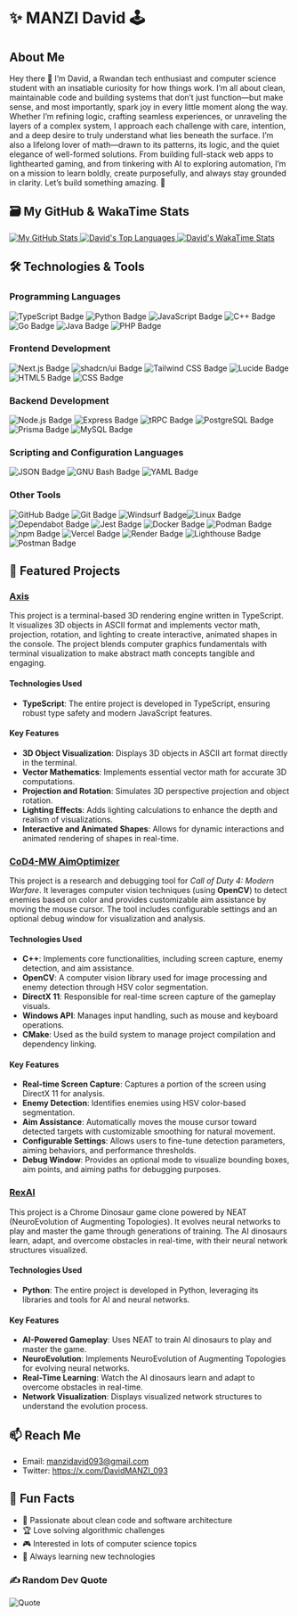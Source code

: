 # ✨ MANZI David 🕹️

## About Me
Hey there 👋 I’m David, a Rwandan tech enthusiast and computer science student with an insatiable curiosity for how things work. I’m all about clean, maintainable code and building systems that don’t just function—but make sense, and most importantly, spark joy in every little moment along the way. Whether I’m refining logic, crafting seamless experiences, or unraveling the layers of a complex system, I approach each challenge with care, intention, and a deep desire to truly understand what lies beneath the surface. I’m also a lifelong lover of math—drawn to its patterns, its logic, and the quiet elegance of well-formed solutions. From building full-stack web apps to lighthearted gaming, and from tinkering with AI to exploring automation, I’m on a mission to learn boldly, create purposefully, and always stay grounded in clarity. Let’s build something amazing. 🚀

## 🗃️ My GitHub & WakaTime Stats

<p align="left">
  <a href="https://github.com/anuraghazra/github-readme-stats">
    <img src="https://github-readme-stats.vercel.app/api?username=DavidMANZI-093&cache_seconds=300&show_icons=true&theme=dark&hide_border=true&layout=compact" alt="My GitHub Stats" />
  </a>
  <a href="https://github.com/anuraghazra/github-readme-stats">
    <img src="https://github-readme-stats.vercel.app/api/top-langs/?username=DavidMANZI-093&cache_seconds=300&theme=dark&show_icons=true&hide_border=true&layout=compact&langs_count=8" alt="David's Top Languages" />
  </a>
  <a href="https://github.com/anuraghazra/github-readme-stats">
    <img src="https://github-readme-stats.vercel.app/api/wakatime/?username=DavidMANZI_093&cache_seconds=300&theme=dark&show_icons=true&hide_border=true&layout=compact&langs_count=30" alt="David's WakaTime Stats" />
  </a>
</p>

<!-- ![Davids's GitHub stats](https://github-readme-stats.vercel.app/api?username=DavidMANZI-093&show_icons=true&theme=gruvbox) -->

## 🛠️ Technologies & Tools

### Programming Languages
![TypeScript Badge](https://img.shields.io/badge/TypeScript-3178C6?logo=typescript&logoColor=fff&style=flat) ![Python Badge](https://img.shields.io/badge/Python-3776AB?logo=python&logoColor=fff&style=flat) ![JavaScript Badge](https://img.shields.io/badge/JavaScript-F7DF1E?logo=javascript&logoColor=000&style=flat) ![C++ Badge](https://img.shields.io/badge/C%2B%2B-00599C?logo=c%2B%2B&logoColor=fff&style=flat) ![Go Badge](https://img.shields.io/badge/Go-00ADD8?logo=go&logoColor=fff&style=flat) ![Java Badge](https://img.shields.io/badge/Java-EA2D2E?logo=coffeescript&logoColor=white&style=flat) ![PHP Badge](https://img.shields.io/badge/PHP-777BB4?logo=php&logoColor=fff&style=flat)

### Frontend Development

![Next.js Badge](https://img.shields.io/badge/Next.js-000?logo=nextdotjs&logoColor=fff&style=flat) ![shadcn/ui Badge](https://img.shields.io/badge/shadcn%2Fui-000?logo=shadcnui&logoColor=fff&style=flat) ![Tailwind CSS Badge](https://img.shields.io/badge/Tailwind%20CSS-06B6D4?logo=tailwindcss&logoColor=fff&style=flat) ![Lucide Badge](https://img.shields.io/badge/Lucide-F56565?logo=lucide&logoColor=fff&style=flat) ![HTML5 Badge](https://img.shields.io/badge/HTML5-E34F26?logo=html5&logoColor=fff&style=flat) ![CSS Badge](https://img.shields.io/badge/CSS-639?logo=css&logoColor=fff&style=flat)

### Backend Development

![Node.js Badge](https://img.shields.io/badge/Node.js-5FA04E?logo=nodedotjs&logoColor=fff&style=flat) ![Express Badge](https://img.shields.io/badge/Express-000?logo=express&logoColor=fff&style=flat) ![tRPC Badge](https://img.shields.io/badge/tRPC-2596BE?logo=trpc&logoColor=fff&style=flat) ![PostgreSQL Badge](https://img.shields.io/badge/PostgreSQL-4169E1?logo=postgresql&logoColor=white&style=flat) ![Prisma Badge](https://img.shields.io/badge/Prisma-2D3748?logo=prisma&logoColor=white&style=flat) ![MySQL Badge](https://img.shields.io/badge/MySQL-4479A1?logo=mysql&logoColor=white&style=flat)

### Scripting and Configuration Languages

![JSON Badge](https://img.shields.io/badge/JSON-000?logo=json&logoColor=fff&style=flat) ![GNU Bash Badge](https://img.shields.io/badge/GNU%20Bash-4EAA25?logo=gnubash&logoColor=fff&style=flat) ![YAML Badge](https://img.shields.io/badge/YAML-CB171E?logo=yaml&logoColor=fff&style=flat)

### Other Tools

![GitHub Badge](https://img.shields.io/badge/GitHub-181717?logo=github&logoColor=fff&style=flat) ![Git Badge](https://img.shields.io/badge/Git-F05032?logo=git&logoColor=fff&style=flat) ![Windsurf Badge](https://img.shields.io/badge/Windsurf-0B100F?logo=windsurf&logoColor=fff&style=flat)![Linux Badge](https://img.shields.io/badge/Linux-FCC624?logo=linux&logoColor=000&style=flat)  ![Dependabot Badge](https://img.shields.io/badge/Dependabot-025E8C?logo=dependabot&logoColor=fff&style=flat) ![Jest Badge](https://img.shields.io/badge/Jest-C21325?logo=jest&logoColor=fff&style=flat) ![Docker Badge](https://img.shields.io/badge/Docker-2496ED?logo=docker&logoColor=fff&style=flat) ![Podman Badge](https://img.shields.io/badge/Podman-892CA0?logo=podman&logoColor=fff&style=flat) ![npm Badge](https://img.shields.io/badge/npm-CB3837?logo=npm&logoColor=fff&style=flat) ![Vercel Badge](https://img.shields.io/badge/Vercel-000?logo=vercel&logoColor=fff&style=flat) ![Render Badge](https://img.shields.io/badge/Render-000?logo=render&logoColor=fff&style=flat) ![Lighthouse Badge](https://img.shields.io/badge/Lighthouse-F44B21?logo=lighthouse&logoColor=fff&style=flat) ![Postman Badge](https://img.shields.io/badge/Postman-FF6C37?logo=postman&logoColor=fff&style=flat)

## 🚀 Featured Projects

### [Axis](https://github.com/DavidMANZI-093/Axis)

This project is a terminal-based 3D rendering engine written in TypeScript. It visualizes 3D objects in ASCII format and implements vector math, projection, rotation, and lighting to create interactive, animated shapes in the console. The project blends computer graphics fundamentals with terminal visualization to make abstract math concepts tangible and engaging.

#### **Technologies Used** 
- **TypeScript**: The entire project is developed in TypeScript, ensuring robust type safety and modern JavaScript features.

#### **Key Features** 
- **3D Object Visualization**: Displays 3D objects in ASCII art format directly in the terminal.
- **Vector Mathematics**: Implements essential vector math for accurate 3D computations.
- **Projection and Rotation**: Simulates 3D perspective projection and object rotation.
- **Lighting Effects**: Adds lighting calculations to enhance the depth and realism of visualizations.
- **Interactive and Animated Shapes**: Allows for dynamic interactions and animated rendering of shapes in real-time.

### [CoD4-MW AimOptimizer](https://github.com/DavidMANZI-093/CoD4-MW_AimOptimizer)

This project is a research and debugging tool for *Call of Duty 4: Modern Warfare*. It leverages computer vision techniques (using **OpenCV**) to detect enemies based on color and provides customizable aim assistance by moving the mouse cursor. The tool includes configurable settings and an optional debug window for visualization and analysis.

#### **Technologies Used**
- **C++**: Implements core functionalities, including screen capture, enemy detection, and aim assistance.
- **OpenCV**: A computer vision library used for image processing and enemy detection through HSV color segmentation.
- **DirectX 11**: Responsible for real-time screen capture of the gameplay visuals.
- **Windows API**: Manages input handling, such as mouse and keyboard operations.
- **CMake**: Used as the build system to manage project compilation and dependency linking.

#### **Key Features**
- **Real-time Screen Capture**: Captures a portion of the screen using DirectX 11 for analysis.
- **Enemy Detection**: Identifies enemies using HSV color-based segmentation.
- **Aim Assistance**: Automatically moves the mouse cursor toward detected targets with customizable smoothing for natural movement.
- **Configurable Settings**: Allows users to fine-tune detection parameters, aiming behaviors, and performance thresholds.
- **Debug Window**: Provides an optional mode to visualize bounding boxes, aim points, and aiming paths for debugging purposes.

### [RexAI](https://github.com/DavidMANZI-093/RexAI)

This project is a Chrome Dinosaur game clone powered by NEAT (NeuroEvolution of Augmenting Topologies). It evolves neural networks to play and master the game through generations of training. The AI dinosaurs learn, adapt, and overcome obstacles in real-time, with their neural network structures visualized.

#### **Technologies Used**
- **Python**: The entire project is developed in Python, leveraging its libraries and tools for AI and neural networks.

#### **Key Features**
- **AI-Powered Gameplay**: Uses NEAT to train AI dinosaurs to play and master the game.
- **NeuroEvolution**: Implements NeuroEvolution of Augmenting Topologies for evolving neural networks.
- **Real-Time Learning**: Watch the AI dinosaurs learn and adapt to overcome obstacles in real-time.
- **Network Visualization**: Displays visualized network structures to understand the evolution process.

## 📫 Reach Me

- Email: manzidavid093@gmail.com
- Twitter: https://x.com/DavidMANZI_093

## 🌟 Fun Facts
- 🎯 Passionate about clean code and software architecture
- 🏆 Love solving algorithmic challenges
- 🎮 Interested in lots of computer science topics
- 🌱 Always learning new technologies

### ✍️ Random Dev Quote
![Quote](https://github-readme-quotes-bay.vercel.app/quote?theme=dark&animation=default&layout=default&font=Architect&quoteType=random)
